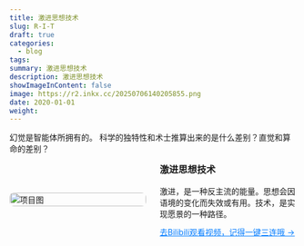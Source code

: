 ```yaml
---
title: 激进思想技术
slug: R-I-T
draft: true
categories:
  - blog
tags:
summary: 激进思想技术
description: 激进思想技术
showImageInContent: false
image: https://r2.inkx.cc/20250706140205855.png
date: 2020-01-01
weight:
---
```

幻觉是智能体所拥有的。
科学的独特性和术士推算出来的是什么差别？直觉和算命的差别？






<div style="display: flex; gap: 24px; align-items: center; margin-bottom: 32px;">
  <div style="flex: 1;">
    <img src="https://r2.inkx.cc/20250706140205855.png" alt="项目图" style="width:100%; border-radius:8px;" />
  </div>
  <div style="flex: 1;">
    <h3 style="margin-top: 0;">激进思想技术</h3>
    <p style="margin: 0 0 12px;">激进，是一种反主流的能量。思想会因语境的变化而失效或有用。技术，是实现愿景的一种路径。
    </p>
    <a href="https://space.bilibili.com/10830102" style="color: #007BFF; text-decoration: underline;">去Bilibili观看视频，记得一键三连哦 →</a>
  </div>
</div>